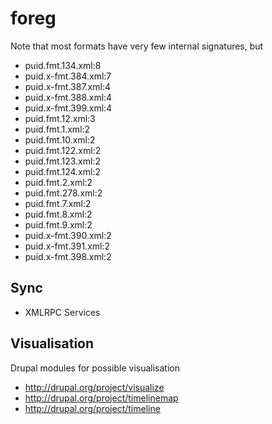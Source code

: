 foreg
=====

Note that most formats have very few internal signatures, but 

* puid.fmt.134.xml:8
* puid.x-fmt.384.xml:7
* puid.x-fmt.387.xml:4
* puid.x-fmt.388.xml:4
* puid.x-fmt.399.xml:4
* puid.fmt.12.xml:3
* puid.fmt.1.xml:2
* puid.fmt.10.xml:2
* puid.fmt.122.xml:2
* puid.fmt.123.xml:2
* puid.fmt.124.xml:2
* puid.fmt.2.xml:2
* puid.fmt.278.xml:2
* puid.fmt.7.xml:2
* puid.fmt.8.xml:2
* puid.fmt.9.xml:2
* puid.x-fmt.390.xml:2
* puid.x-fmt.391.xml:2
* puid.x-fmt.398.xml:2


Sync
----
* XMLRPC Services

Visualisation
-------------

Drupal modules for possible visualisation

* http://drupal.org/project/visualize
* http://drupal.org/project/timelinemap
* http://drupal.org/project/timeline
 